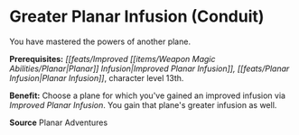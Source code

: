 ﻿---
cssclass: [feats]

---
# Greater Planar Infusion (Conduit)

You have mastered the powers of another plane.

**Prerequisites:** _[[feats/Improved _[[items/Weapon Magic Abilities/Planar|Planar]]_ Infusion|Improved _Planar_ Infusion]]_*, _[[feats/Planar Infusion|Planar Infusion]]_*, character level 13th.

**Benefit:** Choose a plane for which you've gained an improved infusion via _Improved _Planar_ Infusion_. You gain that plane's greater infusion as well.

**Source** Planar Adventures